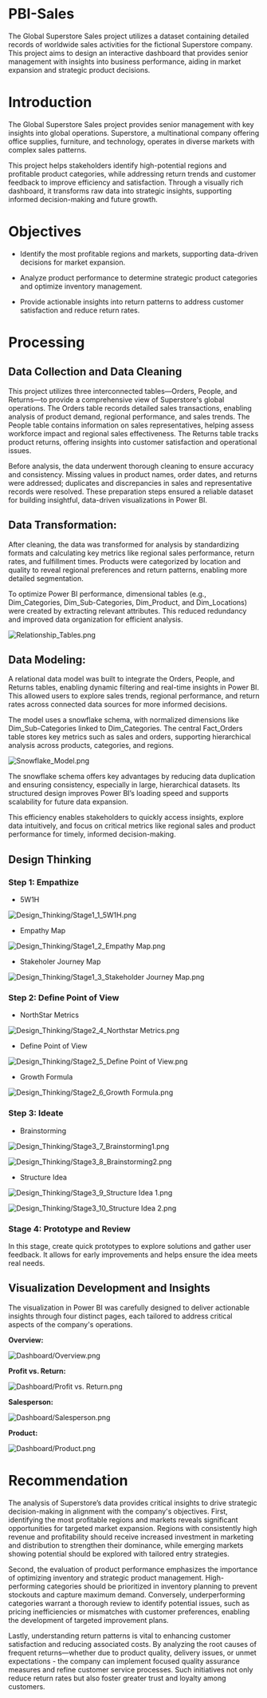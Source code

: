 # PBI-Sales
The Global Superstore Sales project utilizes a dataset containing detailed records of worldwide sales activities for the fictional Superstore company. This project aims to design an interactive dashboard that provides senior management with insights into business performance, aiding in market expansion and strategic product decisions.
# Introduction
The Global Superstore Sales project provides senior management with key insights into global operations. Superstore, a multinational company offering office supplies, furniture, and technology, operates in diverse markets with complex sales patterns.

This project helps stakeholders identify high-potential regions and profitable product categories, while addressing return trends and customer feedback to improve efficiency and satisfaction. Through a visually rich dashboard, it transforms raw data into strategic insights, supporting informed decision-making and future growth.
# Objectives
- Identify the most profitable regions and markets, supporting data-driven decisions for market expansion.

- Analyze product performance to determine strategic product categories and optimize inventory management.

- Provide actionable insights into return patterns to address customer satisfaction and reduce return rates.
# Processing
## Data Collection and Data Cleaning
This project utilizes three interconnected tables—Orders, People, and Returns—to provide a comprehensive view of Superstore's global operations. The Orders table records detailed sales transactions, enabling analysis of product demand, regional performance, and sales trends. The People table contains information on sales representatives, helping assess workforce impact and regional sales effectiveness. The Returns table tracks product returns, offering insights into customer satisfaction and operational issues.

Before analysis, the data underwent thorough cleaning to ensure accuracy and consistency. Missing values in product names, order dates, and returns were addressed; duplicates and discrepancies in sales and representative records were resolved. These preparation steps ensured a reliable dataset for building insightful, data-driven visualizations in Power BI.
## Data Transformation:
After cleaning, the data was transformed for analysis by standardizing formats and calculating key metrics like regional sales performance, return rates, and fulfillment times. Products were categorized by location and quality to reveal regional preferences and return patterns, enabling more detailed segmentation.

To optimize Power BI performance, dimensional tables (e.g., Dim_Categories, Dim_Sub-Categories, Dim_Product, and Dim_Locations) were created by extracting relevant attributes. This reduced redundancy and improved data organization for efficient analysis.

![Relationship_Tables.png](https://github.com/khangtran85/Business-Performance-Analysis-for-Sales/blob/main/Relationship_Tables.png)
## Data Modeling:
A relational data model was built to integrate the Orders, People, and Returns tables, enabling dynamic filtering and real-time insights in Power BI. This allowed users to explore sales trends, regional performance, and return rates across connected data sources for more informed decisions.

The model uses a snowflake schema, with normalized dimensions like Dim_Sub-Categories linked to Dim_Categories. The central Fact_Orders table stores key metrics such as sales and orders, supporting hierarchical analysis across products, categories, and regions.

![Snowflake_Model.png](https://github.com/khangtran85/Business-Performance-Analysis-for-Sales/blob/main/Snowflake_Model.png)

The snowflake schema offers key advantages by reducing data duplication and ensuring consistency, especially in large, hierarchical datasets. Its structured design improves Power BI’s loading speed and supports scalability for future data expansion.

This efficiency enables stakeholders to quickly access insights, explore data intuitively, and focus on critical metrics like regional sales and product performance for timely, informed decision-making.
## Design Thinking
### Step 1: Empathize
- 5W1H

![Design_Thinking/Stage1_1_5W1H.png](https://github.com/khangtran85/Business-Performance-Analysis-for-Sales/blob/main/Design_Thinking/Stage1_1_5W1H.png)

- Empathy Map

![Design_Thinking/Stage1_2_Empathy Map.png](https://github.com/khangtran85/Business-Performance-Analysis-for-Sales/blob/main/Design_Thinking/Stage1_2_Empathy%20Map.png)

- Stakeholer Journey Map

![Design_Thinking/Stage1_3_Stakeholder Journey Map.png](https://github.com/khangtran85/Business-Performance-Analysis-for-Sales/blob/main/Design_Thinking/Stage1_3_Stakeholder%20Journey%20Map.png)
  
### Step 2: Define Point of View
- NorthStar Metrics

![Design_Thinking/Stage2_4_Northstar Metrics.png](https://github.com/khangtran85/Business-Performance-Analysis-for-Sales/blob/main/Design_Thinking/Stage2_4_Northstar%20Metrics.png)

- Define Point of View

![Design_Thinking/Stage2_5_Define Point of View.png](https://github.com/khangtran85/Business-Performance-Analysis-for-Sales/blob/main/Design_Thinking/Stage2_5_Define%20Point%20of%20View.png)

- Growth Formula

![Design_Thinking/Stage2_6_Growth Formula.png](https://github.com/khangtran85/Business-Performance-Analysis-for-Sales/blob/main/Design_Thinking/Stage2_6_Growth%20Formula.png)

### Step 3: Ideate
- Brainstorming

![Design_Thinking/Stage3_7_Brainstorming1.png](https://github.com/khangtran85/Business-Performance-Analysis-for-Sales/blob/main/Design_Thinking/Stage3_7_Brainstorming1.png)

![Design_Thinking/Stage3_8_Brainstorming2.png](https://github.com/khangtran85/Business-Performance-Analysis-for-Sales/blob/main/Design_Thinking/Stage3_8_Brainstorming2.png)

- Structure Idea

![Design_Thinking/Stage3_9_Structure Idea 1.png](https://github.com/khangtran85/Business-Performance-Analysis-for-Sales/blob/main/Design_Thinking/Stage3_9_Structure%20Idea%201.png)

![Design_Thinking/Stage3_10_Structure Idea 2.png](https://github.com/khangtran85/Business-Performance-Analysis-for-Sales/blob/main/Design_Thinking/Stage3_10_Structure%20Idea%202.png)

### Stage 4: Prototype and Review
In this stage, create quick prototypes to explore solutions and gather user feedback. It allows for early improvements and helps ensure the idea meets real needs.
## Visualization Development and Insights
The visualization in Power BI was carefully designed to deliver actionable insights through four distinct pages, each tailored to address critical aspects of the company's operations.

**Overview:**

![Dashboard/Overview.png](https://github.com/khangtran85/Business-Performance-Analysis-for-Sales/blob/main/Dashboard/Overview.png)

**Profit vs. Return:**

![Dashboard/Profit vs. Return.png](https://github.com/khangtran85/Business-Performance-Analysis-for-Sales/blob/main/Dashboard/Profit%20vs.%20Return.png)

**Salesperson:**

![Dashboard/Salesperson.png](https://github.com/khangtran85/Business-Performance-Analysis-for-Sales/blob/main/Dashboard/Salesperson.png)

**Product:**

![Dashboard/Product.png](https://github.com/khangtran85/Business-Performance-Analysis-for-Sales/blob/main/Dashboard/Product.png)

# Recommendation
The analysis of Superstore’s data provides critical insights to drive strategic decision-making in alignment with the company's objectives. First, identifying the most profitable regions and markets reveals significant opportunities for targeted market expansion. Regions with consistently high revenue and profitability should receive increased investment in marketing and distribution to strengthen their dominance, while emerging markets showing potential should be explored with tailored entry strategies.

Second, the evaluation of product performance emphasizes the importance of optimizing inventory and strategic product management. High-performing categories should be prioritized in inventory planning to prevent stockouts and capture maximum demand. Conversely, underperforming categories warrant a thorough review to identify potential issues, such as pricing inefficiencies or mismatches with customer preferences, enabling the development of targeted improvement plans.

Lastly, understanding return patterns is vital to enhancing customer satisfaction and reducing associated costs. By analyzing the root causes of frequent returns—whether due to product quality, delivery issues, or unmet expectations - the company can implement focused quality assurance measures and refine customer service processes. Such initiatives not only reduce return rates but also foster greater trust and loyalty among customers.
